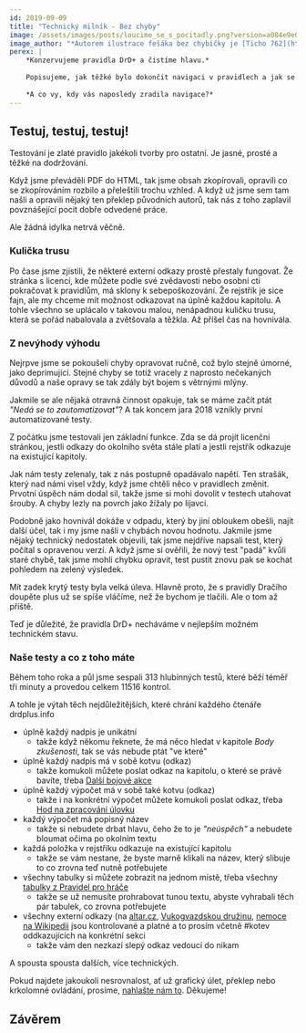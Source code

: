```yaml
---
id: 2019-09-09
title: "Technický milník - Bez chyby"
image: /assets/images/posts/loucime_se_s_pocitadly.png?version=a084e9e08b0006106ac67928ef6db771
image_author: "*Autorem ilustrace fešáka bez chybičky je [Ticho 762](https://www.facebook.com/ticho762). Děkujeme!*"
perex: |
    *Konzervujeme pravidla DrD+ a čistíme hlavu.*
    
    Popisujeme, jak těžké bylo dokončit navigaci v pravidlech a jak se to hodí vám.
    
    *A co vy, kdy vás naposledy zradila navigace?*
---
```


## Testuj, testuj, testuj!

Testování je zlaté pravidlo jakékoli tvorby pro ostatní. Je jasné, prosté a těžké na dodržování.

Když jsme převáděli PDF do HTML, tak jsme obsah zkopírovali, opravili co se zkopírováním rozbilo a přeleštili trochu vzhled. A když už jsme sem tam našli a opravili nějaký ten překlep původních autorů, tak nás z toho zaplavil povznášející pocit dobře odvedené práce.

Ale žádná idylka netrvá věčně.

### Kulička trusu
Po čase jsme zjistili, že některé externí odkazy prostě přestaly fungovat. Že stránka s licencí, kde můžete podle své zvědavosti nebo osobní cti pokračovat k pravidlům, má sklony k sebepoškozování. Že rejstřík je sice fajn, ale my chceme mít možnost odkazovat na úplně každou kapitolu. A tohle všechno se uplácalo v takovou malou, nenápadnou kuličku trusu, která se pořád nabalovala a zvětšovala a těžkla.
Až příšel čas na hovnivála.

### Z nevýhody výhodu
Nejrpve jsme se pokoušeli chyby opravovat ručně, což bylo stejně úmorné, jako deprimující. Stejné chyby se totiž vracely z naprosto nečekaných důvodů a naše opravy se tak zdály být bojem s větrnými mlýny.

Jakmile se ale nějaká otravná činnost opakuje, tak se máme začít ptát *"Nedá se to zautomatizovat"*?
A tak koncem jara 2018 vznikly první automatizované testy.

Z počátku jsme testovali jen základní funkce. Zda se dá projít licenční stránkou, jestli odkazy do okolního světa stále platí a jestli rejstřík odkazuje na existující kapitoly.

Jak nám testy zelenaly, tak z nás postupně opadávalo napětí. Ten strašák, který nad námi visel vždy, když jsme chtěli něco v pravidlech změnit.
Prvotní úspěch nám dodal sil, takže jsme si mohi dovolit v testech utahovat šrouby. A chyby lezly na povrch jako žížaly po lijavci.

Podobně jako hovnivál dokáže v odpadu, který by jiní obloukem obešli, najít další účel, tak i my jsme našli v chybách novou hodnotu. Jakmile jsme nějaký technický nedostatek objevili, tak jsme nejdříve napsali test, který počítal s opravenou verzí. A když jsme si ověřili, že nový test "padá" kvůli staré chybě, tak jsme mohli chybku opravit, test pustit znovu pak se kochat pohledem na zelený výsledek.

Mít zadek krytý testy byla velká úleva. Hlavně proto, že s pravidly Dračího doupěte plus už se spíše vláčíme, než že bychom je tlačili. Ale o tom až příště.

Teď je důležité, že pravidla DrD+ necháváme v nejlepším možném technickém stavu.

### Naše testy a co z toho máte
Během toho roka a půl jsme sespali 313 hlubinných testů, které běží téměř tři minuty a provedou celkem 11516 kontrol.

A tohle je výtah těch nejdůležitějších, které chrání každého čtenáře drdplus.info

- úplně každý nadpis je unikátní
    - takže když někomu řeknete, že má něco hledat v kapitole *Body zkušenosti*, tak se vás nebude ptát "ve které"
- úplně každý nadpis má v sobě kotvu (odkaz)
    - takže komukoli můžete poslat odkaz na kapitolu, o které se právě bavíte, třeba [Další bojové akce](https://pph.drdplus.info/#dalsi_bojove_akce)
- úplně každý výpočet má v sobě také kotvu (odkaz)
    - takže i na konkrétní výpočet můžete komukoli poslat odkaz, třeba [Hod na zpracování úlovku](https://pph.drdplus.info/#hod_na_zpracovani_ulovku)
- každý výpočet má popisný název
    - takže si nebudete drbat hlavu, čeho že to je *"neúspěch"* a nebudete bloumat očima po okolním textu
- každá položka v rejstříku odkazuje na existující kapitolu
    - takže se vám nestane, že byste marně klikali na název, který slibuje to co zrovna teď nutně potřebujete
- všechny tabulky si můžete zobrazit na jednom místě, třeba všechny [tabulky z Pravidel pro hráče](https://pph.drdplus.info/?tabulky)
    - takže se už nemusíte prohrabovat tunou textu, abyste vyhrabali těch pár tabulek, co zrovna potřebujete
- všechny externí odkazy (na [altar.cz](https://altar.cz), [Vukogvazdskou družinu](https://www.vukogvazd.cz/), [nemoce na Wikipedii](https://cs.wikipedia.org/wiki/Cholera) jsou kontrolované a platné a to prosím včetně #kotev oddkazujících na konkrétní sekci
    - takže vám den nezkazí slepý odkaz vedoucí do nikam

A spousta spousta dalších, více technických.

Pokud najdete jakoukoli nesrovnalost, ať už grafický úlet, překlep nebo krkolomné ovládání, prosíme, [nahlašte nám to](mailto:info@drdplus.info). Děkujeme!

## Závěrem